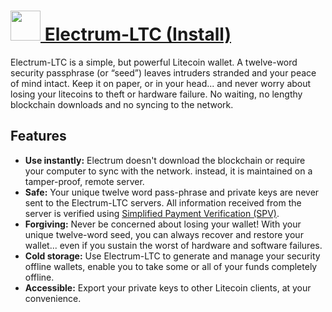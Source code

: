 # [<img src="https://cdn.rawgit.com/AdmiringWorm/chocolatey-packages/b072ad4691b5098a70836ae967c907901b226e19/icons/electrum-ltc.png" height="48" width="48" /> Electrum-LTC (Install)](https://chocolatey.org/packages/electrum-ltc.install)

Electrum-LTC is a simple, but powerful Litecoin wallet. A twelve-word security passphrase (or “seed”) leaves intruders stranded and your peace of mind intact. Keep it on paper, or in your head... and never worry about losing your litecoins to theft or hardware failure. No waiting, no lengthy blockchain downloads and no syncing to the network.

## Features
* **Use instantly:** Electrum doesn't download the blockchain or require your computer to sync with the network. instead, it is maintained on a tamper-proof, remote server.
* **Safe:** Your unique twelve word pass-phrase and private keys are never sent to the Electrum-LTC servers. All information received from the server is verified using [Simplified Payment Verification (SPV)](https://en.bitcoin.it/wiki/Thin_Client_Security#Header-Only_Clients).
* **Forgiving:** Never be concerned about losing your wallet! With your unique twelve-word seed, you can always recover and restore your wallet... even if you sustain the worst of hardware and software failures.
* **Cold storage:** Use Electrum-LTC to generate and manage your security offline wallets, enable you to take some or all of your funds completely offline.
* **Accessible:** Export your private keys to other Litecoin clients, at your convenience.
